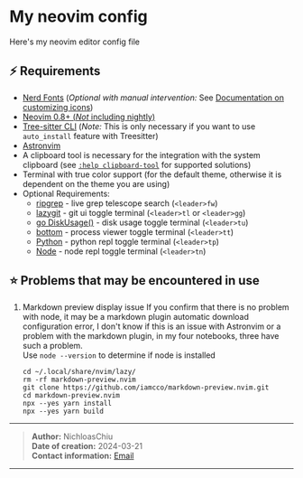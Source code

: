 # My neovim config
Here's my neovim editor config file

## ⚡ Requirements

- [Nerd Fonts](https://www.nerdfonts.com/font-downloads) (_Optional with manual intervention:_ See [Documentation on customizing icons](https://docs.astronvim.com/Recipes/icons))
- [Neovim 0.8+ (_Not_ including nightly)](https://github.com/neovim/neovim/releases/tag/stable)
- [Tree-sitter CLI](https://github.com/tree-sitter/tree-sitter/blob/master/cli/README.md) (_Note:_ This is only necessary if you want to use `auto_install` feature with Treesitter)
- [Astronvim](https://github.com/AstroNvim/AstroNvim/tree/main)
- A clipboard tool is necessary for the integration with the system clipboard (see [`:help clipboard-tool`](https://neovim.io/doc/user/provider.html#clipboard-tool) for supported solutions)
- Terminal with true color support (for the default theme, otherwise it is dependent on the theme you are using)
- Optional Requirements:
  - [ripgrep](https://github.com/BurntSushi/ripgrep) - live grep telescope search (`<leader>fw`)
  - [lazygit](https://github.com/jesseduffield/lazygit) - git ui toggle terminal (`<leader>tl` or `<leader>gg`)
  - [go DiskUsage()](https://github.com/dundee/gdu) - disk usage toggle terminal (`<leader>tu`)
  - [bottom](https://github.com/ClementTsang/bottom) - process viewer toggle terminal (`<leader>tt`)
  - [Python](https://www.python.org/) - python repl toggle terminal (`<leader>tp`)
  - [Node](https://nodejs.org/en/) - node repl toggle terminal (`<leader>tn`)


## ⭐ Problems that may be encountered in use
1. Markdown preview display issue
   If you confirm that there is no problem with node, it may be a markdown plugin automatic
   download configuration error, I don't know if this is an issue with Astronvim or a problem 
   with the markdown plugin, in my four notebooks, three have such a problem.  
   Use `node --version` to determine if node is installed
   ```shell
   cd ~/.local/share/nvim/lazy/
   rm -rf markdown-preview.nvim
   git clone https://github.com/iamcco/markdown-preview.nvim.git
   cd markdown-preview.nvim
   npx --yes yarn install
   npx --yes yarn build
   ```

---

> **Author:** NichloasChiu  
> **Date of creation:** 2024-03-21  
> **Contact information:** [Email](mailto:NichloasChiu@outlook.com)

---
